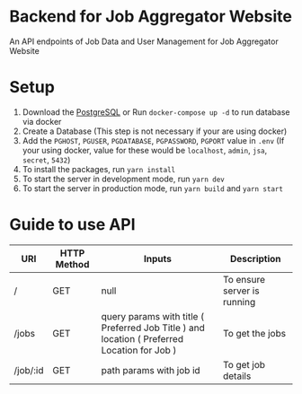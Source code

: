 # Backend for Job Aggregator Website

An API endpoints of Job Data and User Management for Job Aggregator Website

# Setup

1. Download the [PostgreSQL](https://www.postgresql.org/) or Run `docker-compose up -d` to run database via docker
2. Create a Database (This step is not necessary if your are using docker)
3. Add the `PGHOST`, `PGUSER`, `PGDATABASE`, `PGPASSWORD`, `PGPORT` value in `.env` (If your using docker, value for these would be `localhost`, `admin`, `jsa`, `secret`, `5432`)
4. To install the packages, run `yarn install`
5. To start the server in development mode, run `yarn dev`
6. To start the server in production mode, run `yarn build` and `yarn start`

# Guide to use API

| URI      | HTTP Method | Inputs                                                                                      | Description                 |
| -------- | ----------- | ------------------------------------------------------------------------------------------- | --------------------------- |
| /        | GET         | null                                                                                        | To ensure server is running |
| /jobs    | GET         | query params with title ( Preferred Job Title ) and location ( Preferred Location for Job ) | To get the jobs             |
| /job/:id | GET         | path params with job id                                                                     | To get job details          |
